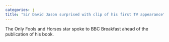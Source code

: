 ```yaml
---
categories: j
title: "Sir David Jason surprised with clip of his first TV appearance"
---
```

The Only Fools and Horses star spoke to BBC Breakfast ahead of the publication of his book.